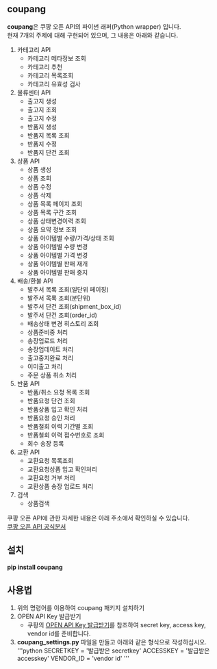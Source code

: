 coupang
-------
**coupang**은 쿠팡 오픈 API의 파이썬 래퍼(Python wrapper) 입니다.   
현재 7개의 주제에 대해 구현되어 있으며, 그 내용은 아래와 같습니다.      
1. 카테고리 API
    - 카테고리 메타정보 조회
    - 카테고리 추천
    - 카테고리 목록조회
    - 카테고리 유효성 검사
2. 물류센터 API
    - 출고지 생성
    - 출고지 조회
    - 출고지 수정
    - 반품지 생성
    - 반품지 목록 조회
    - 반품지 수정
    - 반품지 단건 조회
3. 상품 API
    - 상품 생성
    - 상품 조회
    - 상품 수정
    - 상품 삭제
    - 상품 목록 페이지 조회
    - 상품 목록 구간 조회
    - 상품 상태변경이력 조회
    - 상품 요약 정보 조회
    - 상품 아이템별 수량/가격/상태 조회
    - 상품 아이템별 수량 변경
    - 상품 아이템별 가격 변경
    - 상품 아이템별 판매 재개
    - 상품 아이템별 판매 중지
4. 배송/환불 API
    - 발주서 목록 조회(일단위 페이징)
    - 발주서 목록 조회(분단위)
    - 발주서 단건 조회(shipment_box_id)
    - 발주서 단건 조회(order_id)
    - 배송상태 변경 히스토리 조회
    - 상품준비중 처리
    - 송장업로드 처리
    - 송장업데이트 처리
    - 출고중지완료 처리
    - 이미출고 처리
    - 주문 상품 취소 처리
5. 반품 API
    - 반품/취소 요청 목록 조회
    - 반품요청 단건 조회
    - 반품상품 입고 확인 처리
    - 반품요청 승인 처리
    - 반품철회 이력 기간별 조회
    - 반품철회 이력 접수번호로 조회
    - 회수 송장 등록
6. 교환 API
    - 교환요청 목록조회
    - 교환요청상품 입고 확인처리
    - 교환요청 거부 처리
    - 교환상품 송장 업로드 처리
7. 검색
    - 상품검색   

쿠팡 오픈 API에 관한 자세한 내용은 아래 주소에서 확인하실 수 있습니다.   
[쿠팡 오픈 API 공식문서](https://developers.coupang.com/hc/ko)    

설치
----
**pip install coupang**   

사용법
-----
1. 위의 명령어를 이용하여 coupang 패키지 설치하기
2. OPEN API Key 발급받기
    - 쿠팡의 [OPEN API Key 발급받기](https://developers.coupang.com/hc/ko/articles/360033980613)를 참조하여 secret key, access key, vendor id를 준비합니다. 
3. **coupang_settings.py** 파일을 만들고 아래와 같은 형식으로 작성하십시오.
'''python
SECRETKEY = '발급받은 secretkey'
ACCESSKEY = '발급받은 accesskey'
VENDOR_ID = 'vendor id'
'''

